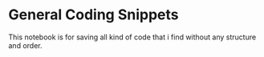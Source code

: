 # General Coding Snippets 
This notebook is for saving all kind of code that i find without any structure and order.